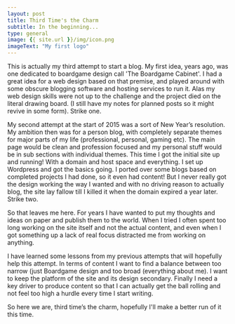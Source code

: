 ```yaml
---
layout: post
title: Third Time's the Charm
subtitle: In the beginning...
type: general
image: {{ site.url }}/img/icon.png
imageText: "My first logo"
---
```


This is actually my third attempt to start a blog. My first idea, years ago, was one dedicated to boardgame design call 'The Boardgame Cabinet'. I had a great idea for a web design based on that premise, and played around with some obscure blogging software and hosting services to run it. Alas my web design skills were not up to the challenge and the project died on the literal drawing board. (I still have my notes for planned posts so it might revive in some form). Strike one.

My second attempt at the start of 2015 was a sort of New Year’s resolution. My ambition then was for a person blog, with completely separate themes for major parts of my life (professional, personal, gaming etc). The main page would be clean and profession focused and my personal stuff would be in sub sections with individual themes. This time I got the initial site up and running! With a domain and host space and everything. I set up Wordpress and got the basics going. I ported over some blogs based on completed projects I had done, so it even had content! But I never really got the design working the way I wanted and with no driving reason to actually blog, the site lay fallow till I killed it when the domain expired a year later. Strike two.

So that leaves me here. For years I have wanted to put my thoughts and ideas on paper and publish them to the world. When I tried I often spent too long working on the site itself and not the actual content, and even when I got something up a lack of real focus distracted me from working on anything.

I have learned some lessons from my previous attempts that will hopefully help this attempt. In terms of content I want to find a balance between too narrow (just Boardgame design and too broad (everything about me). I want to keep the platform of the site and its design secondary. Finally I need a key driver to produce content so that I can actually get the ball rolling and not feel too high a hurdle every time I start writing.

So here we are, third time’s the charm, hopefully I'll make a better run of it this time.

